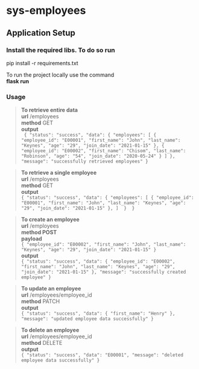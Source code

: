 # sys-employees

## Application Setup
### Install the required libs. To do so run
pip install -r requirements.txt

To run the project locally use the command \
__flask run__
### Usage
> __To retrieve entire data__ \
__url__  /employees\
__method__ GET\
__output__  
` {
"status": "success",
"data": {
"employees": [
    {
        "employee_id": "E00001",
        "first_name": "John",
        "last_name": "Keynes",
        "age": "29",
        "join_date": "2021-01-15"
    },
    {
        "employee_id": "E00002",
        "first_name": "Chisom",
        "last_name": "Robinson",
        "age": "54",
        "join_date": "2020-05-24"
    }
 ]
},
"message": "successfully retrieved employees"
}`

> __To retrieve a single employee__ \
__url__  /employees \
__method__ GET \
__output__  
`{
"status": "success",
"data": {
"employees": [
    {
        "employee_id": "E00001",
        "first_name": "John",
        "last_name": "Keynes",
        "age": "29",
        "join_date": "2021-01-15"
    },
   ] 
  } 
}`

> __To create an employee__ \
__url__  /employees \
__method POST__ \
__payload__ \
`{
"employee_id": "E00002",
"first_name": "John",
"last_name": "Keynes",
"age": "29",
"join_date": "2021-01-15"
}` \
__output__ \
`{
    "status": "success",
    "data": {
        "employee_id": "E00002",
        "first_name": "John",
        "last_name": "Keynes",
        "age": "29",
        "join_date": "2021-01-15"
    },
    "message": "successfully created employee"
}`

>__To update an employee__ \
__url__  /employees/employee_id \
__method__ PATCH \
__output__ \
`{
    "status": "success",
    "data": {
        "first_name": "Henry"
    },
    "message": "updated employee data successfully"
}`

>__To delete an employee__ \
__url__  /employees/employee_id \
__method__ DELETE \
__output__ \
`{
    "status": "success",
    "data": "E00001",
    "message": "deleted employee data successfully"
}`